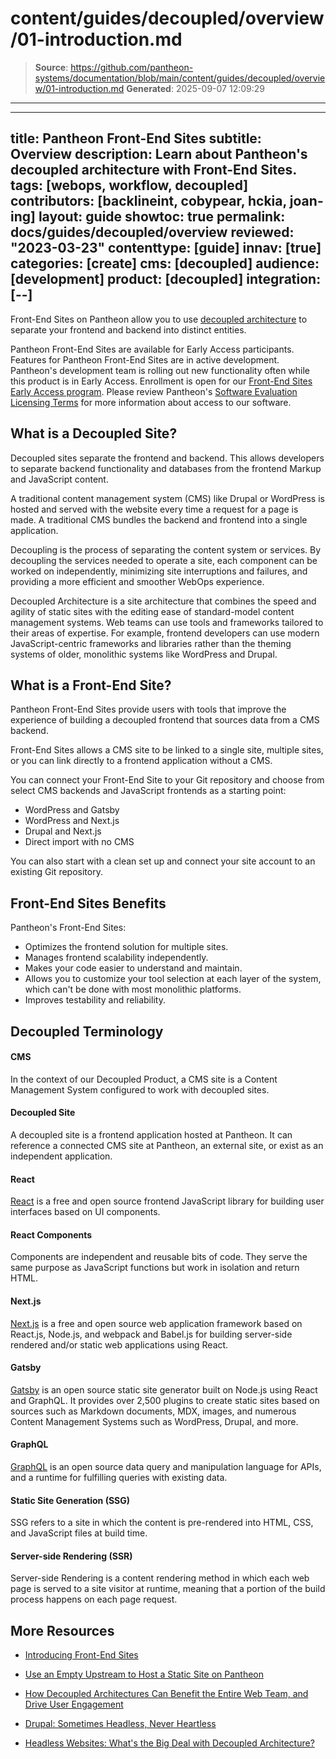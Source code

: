 # content/guides/decoupled/overview/01-introduction.md

> **Source**: https://github.com/pantheon-systems/documentation/blob/main/content/guides/decoupled/overview/01-introduction.md
> **Generated**: 2025-09-07 12:09:29

---

---
title: Pantheon Front-End Sites
subtitle: Overview
description: Learn about Pantheon's decoupled architecture with Front-End Sites.
tags: [webops, workflow, decoupled]
contributors: [backlineint, cobypear, hckia, joan-ing]
layout: guide
showtoc: true
permalink: docs/guides/decoupled/overview
reviewed: "2023-03-23"
contenttype: [guide]
innav: [true]
categories: [create]
cms: [decoupled]
audience: [development]
product: [decoupled]
integration: [--]
---

Front-End Sites on Pantheon allow you to use [decoupled architecture](/guides/decoupled/overview/#what-is-a-decoupled-site) to separate your frontend and backend into distinct entities.

<Alert title="Early Access" type="info" icon="leaf">

Pantheon Front-End Sites are available for Early Access participants. Features for Pantheon Front-End Sites are in active development. Pantheon's development team is rolling out new functionality often while this product is in Early Access. Enrollment is open for our [ Front-End Sites Early Access program](https://pantheon.io/features/decoupled-cms). Please review Pantheon's [Software Evaluation Licensing Terms](https://legal.pantheon.io/#contract-hkqlbwpxo) for more information about access to our software.

</Alert>

## What is a Decoupled Site?

Decoupled sites separate the frontend and backend. This allows developers to separate backend functionality and databases from the frontend Markup and JavaScript content.

A traditional content management system (CMS) like Drupal or WordPress is hosted and served with the website every time a request for a page is made. A traditional CMS bundles the backend and frontend into a single application.

Decoupling is the process of separating the content system or services. By decoupling the services needed to operate a site, each component can be worked on independently, minimizing site interruptions and failures, and providing a more efficient and smoother WebOps experience.

Decoupled Architecture is a site architecture that combines the speed and agility of static sites with the editing ease of standard-model content management systems. Web teams can use tools and frameworks tailored to their areas of expertise. For example, frontend developers can use modern JavaScript-centric frameworks and libraries rather than the theming systems of older, monolithic systems like WordPress and Drupal.

## What is a Front-End Site?

Pantheon Front-End Sites provide users with tools that improve the experience of building a decoupled frontend that sources data from a CMS backend.

Front-End Sites allows a CMS site to be linked to a single site, multiple sites, or you can link directly to a frontend application without a CMS.

You can connect your Front-End Site to your Git repository and choose from select CMS backends and JavaScript frontends as a starting point:

- WordPress and Gatsby
- WordPress and Next.js
- Drupal and Next.js
- Direct import with no CMS

You can also start with a clean set up and connect your site account to an existing Git repository.

## Front-End Sites Benefits

Pantheon's Front-End Sites:

- Optimizes the frontend solution for multiple sites.
- Manages frontend scalability independently.
- Makes your code easier to understand and maintain.
- Allows you to customize your tool selection at each layer of the system, which can't be done with most monolithic platforms.
- Improves testability and reliability.

## Decoupled Terminology

<Accordion title="Terms to know for Pantheon Front-End Sites" id="terms-decoupled" >

#### CMS
In the context of our Decoupled Product, a CMS site is a Content Management System configured to work with decoupled sites.

#### Decoupled Site
A decoupled site is a frontend application hosted at Pantheon. It can reference a connected CMS site at Pantheon, an external site, or exist as an independent application.

#### React
[React](https://reactjs.org/) is a free and open source frontend JavaScript library for building user interfaces based on UI components.

#### React Components
Components are independent and reusable bits of code. They serve the same purpose as JavaScript functions but work in isolation and return HTML.

#### Next.js
[Next.js](https://nextjs.org/) is a free and open source web application framework based on React.js, Node.js, and webpack and Babel.js for building server-side rendered and/or static web applications using React.

#### Gatsby
[Gatsby](https://www.gatsbyjs.com/) is an open source static site generator built on Node.js using React and GraphQL. It provides over 2,500 plugins to create static sites based on sources such as Markdown documents, MDX, images, and numerous Content Management Systems such as WordPress, Drupal, and more.

#### GraphQL
[GraphQL](https://graphql.org/) is an open source data query and manipulation language for APIs, and a runtime for fulfilling queries with existing data.

#### Static Site Generation (SSG)
SSG refers to a site in which the content is pre-rendered into HTML, CSS, and JavaScript files at build time.

#### Server-side Rendering (SSR)
Server-side Rendering is a content rendering method in which each web page is served to a site visitor at runtime, meaning that a portion of the build process happens on each page request.

</Accordion>


## More Resources

- [Introducing Front-End Sites](https://pantheon.io/blog/introducing-front-end-sites-pantheon-dashboard)

- [Use an Empty Upstream to Host a Static Site on Pantheon](/static-site-empty-upstream)

- [How Decoupled Architectures Can Benefit the Entire Web Team, and Drive User Engagement](https://pantheon.io/blog/decoupled-architectures-can-benefit-every-member-of-web-team)

- [Drupal: Sometimes Headless, Never Heartless](https://pantheon.io/blog/drupal-sometimes-headless-never-heartless)

- [Headless Websites: What's the Big Deal with Decoupled Architecture?](https://pantheon.io/blog/headless-websites-whats-big-deal-decoupled-architecture)
